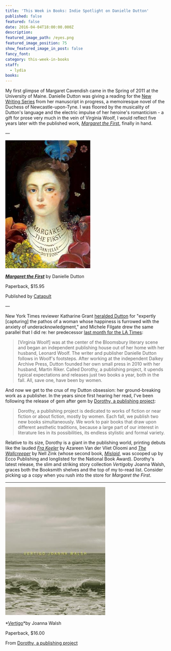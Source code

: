```yaml
---
title: 'This Week in Books: Indie Spotlight on Danielle Dutton'
published: false
featured: false
date: 2016-04-04T18:00:00.000Z
description:
featured_image_path: /eyes.png
featured_image_position: 75
show_featured_image_in_post: false
fancy_font:
category: this-week-in-books
staff:
  - lydia
books:
---
```



My first glimpse of Margaret Cavendish came in the Spring of 2011 at the University of Maine. Danielle Dutton was giving a reading for the [New Writing Series](https://nwsnews.wordpress.com/) from her manuscript in progress, a memoiresque novel of the Duchess of Newcastle-upon-Tyne. I was floored by the musicality of Dutton's language and the electric impulse of her heroine's romanticism - a gift for prose very much in the vein of Virginia Woolf, I would reflect five years later with the published work, [*Margaret the Firs*t](http://www.brooklinebooksmith-shop.com/book/9781936787357), finally in hand.

—

![Cover design by Strick &amp; Williams, painting by June Glasson](/uploads/versions/9781936787357---x----267-400x---.jpg)

*[**Margaret the First**](http://www.brooklinebooksmith-shop.com/book/9781936787357)* by Danielle Dutton

Paperback, $15.95

Published by [Catapult](https://catapult.co/)

—

New York Times reviewer Katharine Grant [heralded Dutton](http://www.nytimes.com/2016/04/03/books/review/danielle-duttons-margaret-the-first.html) for "expertly [capturing] the pathos of a woman whose happiness is furrowed with the anxiety of &shy;underacknowledgment," and Michele Filgate drew the same parallel that I did re: her predecessor [last month for the LA Times](http://www.latimes.com/books/la-ca-jc-danielle-dutton-20160313-story.html):

> [Virginia Woolf] was at the center of the Bloomsbury literary scene and began an independent publishing house out of her home with her husband, Leonard Woolf. The writer and publisher Danielle Dutton follows in Woolf's footsteps. After working at the independent Dalkey Archive Press, Dutton founded her own small press in 2010 with her husband, Martin Riker. Called Dorothy, a publishing project, it upends typical expectations and releases just two books a year, both in the fall. All, save one, have been by women.

And now we get to the crux of my Dutton obsession: her ground-breaking work as a publisher. In the years since first hearing her read, I've been following the release of gem after gem by [Dorothy, a publishing project](http://dorothyproject.com/books-gallery/):

> Dorothy, a publishing project is dedicated to works of fiction or near fiction or about fiction, mostly by women. Each fall, we publish two new books simultaneously. We work to pair books that draw upon different aesthetic traditions, because a large part of our interest in literature lies in its possibilities, its endless stylistic and formal variety.

Relative to its size, Dorothy is a giant in the publishing world, printing debuts like the lauded [*Fra Keeler*](http://dorothyproject.com/?post_type=book&amp;p=86) by Azareen Van der Vliet Oloomi and [*The Wallcreeper*](http://dorothyproject.com/?post_type=book&amp;p=55) by Nell Zink (whose second book, [*Mislaid*](http://www.brooklinebooksmith-shop.com/book/9780062364784), was scooped up by Ecco Publishing and longlisted for the National Book Award). Dorothy's latest release, the slim and striking story collection *Vertigo*by Joanna Walsh, graces both the Booksmith shelves and the top of my to-read list. Consider picking up a copy when you rush into the store for *Margaret the First*.

---

![](/uploads/versions/9780989760751---x----314-400x---.jpg)

*[Vertigo](http://www.brooklinebooksmith-shop.com/book/9780989760751)*by Joanna Walsh

Paperback, $16.00

From [Dorothy, a publishing project](http://dorothyproject.com/?post_type=book&amp;p=287)

&nbsp;